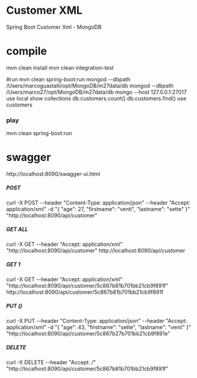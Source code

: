 # Customer XML
Spring Boot Customer Xml - MongoDB

# compile
mvn clean install
mvn clean integration-test

#run
mvn clean spring-boot:run
mongod --dbpath /Users/marcoguastalli/opt/MongoDB/m27data/db
mongod --dbpath /Users/marco27/opt/MongoDB/m27data/db
mongo --host 127.0.0.1:27017
use local
show collections
db.customers.count()
db.customers.find()
use customers

### play
mvn clean spring-boot:run

# swagger
http://localhost:8090/swagger-ui.html

##### POST
curl -X POST --header "Content-Type: application/json" --header "Accept: application/xml" -d "{
  \"age\": 27,
  \"firstname\": \"venti\",
  \"lastname\": \"sette\"
}" "http://localhost:8090/api/customer"

##### GET ALL
curl -X GET --header "Accept: application/xml" "http://localhost:8090/api/customer"
http://localhost:8090/api/customer

##### GET 1
curl -X GET --header "Accept: application/xml" "http://localhost:8090/api/customer/5c867b81b701bb21cb9f891f"
http://localhost:8090/api/customer/5c867b81b701bb21cb9f891f

##### PUT ()
curl -X PUT --header "Content-Type: application/json" --header "Accept: application/xml" -d "{
  \"age\": 43,
  \"firstname\": \"sette\",
  \"lastname\": \"venti\"
}" "http://localhost:8090/api/customer/5c867b27b701bb21cb9f891e"

##### DELETE
curl -X DELETE --header "Accept: */*" "http://localhost:8090/api/customer/5c867b81b701bb21cb9f891f"